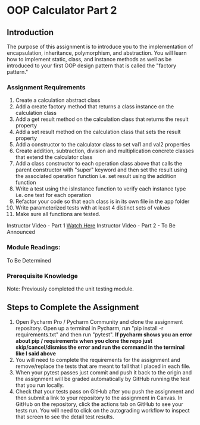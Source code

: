 # OOP Calculator Part 2

## Introduction

The purpose of this assignment is to introduce you to the implementation of encapsulation, inheritance, polymorphism,
and abstraction. You will learn how to implement static, class, and instance methods as well as be introduced to your
first OOP design pattern that is called the "factory pattern."

### Assignment Requirements

1. Create a calculation abstract class
2. Add  a create factory method that returns a class instance on the calculation class
3. Add a get result method on the calculation class that returns the result property
4. Add a set result method on the calculation class that sets the result property
5. Add a constructor to the calculator class to set val1 and val2 properties
6. Create addition, subtraction, division and multiplication concrete classes that extend the calculator class
7. Add a class constructor to each operation class above that calls the parent constructor with "super" keyword and then set the result using the associated operation function i.e. set result using the addition function 
8. Write a test using the isInstance function to verify each instance type i.e. one test for each operation
9. Refactor your code so that each class is in its own file in the app folder
10. Write parameterized tests with at least 4 distinct sets of values 
11. Make sure all functions are tested.

Instructor Video - Part 1 [Watch Here](https://youtu.be/hXqD_jbfCwQ)
Instructor Video - Part 2 - To Be Announced


### Module Readings:

To Be Determined

### Prerequisite Knowledge

Note: Previously completed the unit testing module.

## Steps to Complete the Assignment

1. Open Pycharm Pro / Pycharm Community and clone the assignment repository. Open up a terminal in Pycharm, run "pip
   install -r requirements.txt" and then run "pytest".  **If pycharm shows you an error about pip / requirements when
   you clone the repo just skip/cancel/dismiss the error and run the command in the terminal like I said above**
2. You will need to complete the requirements for the assignment and remove/replace the tests that are meant to fail
   that I placed in each file.
3. When your pytest passes just commit and push it back to the origin and the assignment will be graded automatically by
   GitHub running the test that you run locally.
4. Check that your tests pass on GitHub after you push the assignment and then submit a link to your repository to the
   assignment in Canvas. In GitHub on the repository, click the actions tab on GitHub to see your tests run. You will
   need to click on the autograding workflow to inspect that screen to see the detail test results.


